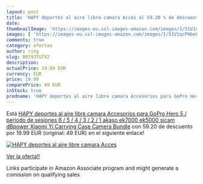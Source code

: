 ```yaml
---
layout: post
title: 'HAPY deportes al aire libre camara Acces al 59.20 % de descuento'
date: 
thumbnailImage: 'https://images-eu.ssl-images-amazon.com/images/I/51V1qcPHbeL._SL200_.jpg'
images: [ 'https://images-eu.ssl-images-amazon.com/images/I/51V1qcPHbeL._SL200_.jpg' ]
comments: true
category: ofertas
author: ring
slug: B0793TGTX2
description:
actualPrice: 19.99 EUR
currency: EUR
price: 19.99
comparePrice: 49 EUR
inStock: true
prodname: 'HAPY deportes al aire libre camara Accesorios para GoPro Hero 5 / período de sesiones 6 / 5 / 4 / 3 / 2 / 1  akaso ek7000  ek5000  sjcam  dBpower  Xiaomi Yi  Carrying Case  Camera Bundle'
---
```


Está [HAPY deportes al aire libre camara Accesorios para GoPro Hero 5 / período de sesiones 6 / 5 / 4 / 3 / 2 / 1  akaso ek7000  ek5000  sjcam  dBpower  Xiaomi Yi  Carrying Case  Camera Bundle](https://www.amazon.es/dp/B0793TGTX2/?tag=tolees-21) con 59.20 de descuento por 19.99 EUR (original: 49 EUR) en el siguiente enlace!

[![HAPY deportes al aire libre camara Acces](https://images-eu.ssl-images-amazon.com/images/I/51V1qcPHbeL._SL200_.jpg)](https://www.amazon.es/dp/B0793TGTX2/?tag=tolees-21)

[Ver la oferta!!](https://www.amazon.es/dp/B0793TGTX2/?tag=tolees-21)

Links participate in Amazon Associate program and might generate a comission on qualifying sales


